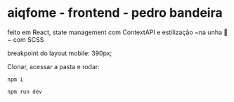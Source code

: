 # aiqfome - frontend - pedro bandeira

feito em React, state management com ContextAPI e estilização ~na unha 💅~ com SCSS

breakpoint do layout mobile: 390px;


Clonar, acessar a pasta e rodar:

```
npm i

npm run dev
```
